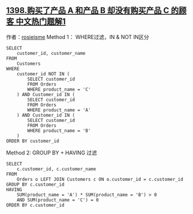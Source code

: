 ## [1398.购买了产品 A 和产品 B 却没有购买产品 C 的顾客 中文热门题解1](https://leetcode.cn/problems/customers-who-bought-products-a-and-b-but-not-c/solutions/100000/liang-chong-fang-shi-xi-huan-jiu-xing-by-rosieisme)

作者：[rosieisme](https://leetcode.cn/u/rosieisme)
Method 1：
WHERE过滤，IN & NOT IN区分
```
SELECT
    customer_id, customer_name
FROM
    Customers
WHERE
    customer_id NOT IN (
        SELECT customer_id
        FROM Orders
        WHERE product_name = 'C'
    ) AND Customer_id IN (
        SELECT customer_id
        FROM Orders
        WHERE product_name = 'A'
    ) AND Customer_id IN (
        SELECT customer_id
        FROM Orders
        WHERE product_name = 'B'
    )
ORDER BY customer_id
```
Method 2:
GROUP BY + HAVING 过滤
```
SELECT
    c.customer_id, c.customer_name
FROM
    Orders o LEFT JOIN Customers c ON o.customer_id = c.customer_id
GROUP BY c.customer_id
HAVING
    SUM(product_name = 'A') * SUM(product_name = 'B') > 0
    AND SUM(product_name = 'C') = 0
ORDER BY c.customer_id
```

